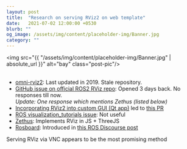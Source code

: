 ```yaml
---
layout: post
title:  "Research on serving RViz2 on web template"
date:   2021-07-02 12:00:00 +0530
blurb: ""
og_image: /assets/img/content/placeholder-img/Banner.jpg
category: ""
---
```


<img src="{{ "/assets/img/content/placeholder-img/Banner.jpg" | absolute_url }}" alt="bay" class="post-pic"/>
<br />
<br />

- [omni-rviz2](https://github.com/emersonknapp/omni-rviz2): Last updated in 2019. Stale repository.
- [GitHub issue on official ROS2 RViz repo](https://github.com/ros2/rviz/issues/720): Opened 3 days back. No responses till now.  
  *Update: One response which mentions Zethus (listed below)*
- [Incorporating RViz2 into custom GUI (Qt app)](https://github.com/ros2/rviz/issues/645) led to [this PR](https://github.com/ros2/rviz/pull/649)
- [ROS visualization_tutorials issue](https://github.com/ros-visualization/visualization_tutorials/issues/66): Not useful
- [Zethus](https://github.com/robostack/zethus): Implements RViz in JS + ThreeJS
- [Rosboard](https://github.com/dheera/rosboard): Introduced in [this ROS Discourse post](https://discourse.ros.org/t/introducing-rosboard-web-based-visualizations-for-ros1-and-ros2/21311)


Serving RViz via VNC appears to be the most promising method
